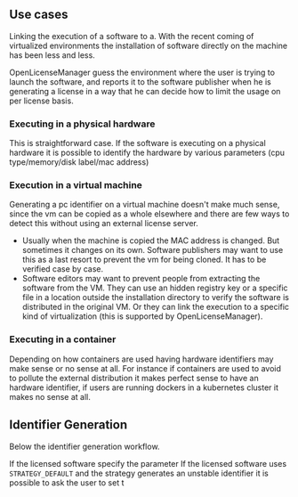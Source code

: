 ## Use cases
Linking the execution of a software to a. With the recent coming of virtualized environments the installation of software directly on the machine has been less and less.

OpenLicenseManager guess the environment where the user is trying to launch the software, and reports it to the software publisher when he is generating a license in a way that he can decide how to limit the usage on per license basis.

### Executing in a physical hardware
This is straightforward case. If the software is executing on a physical hardware it is possible to identify the hardware by various parameters (cpu type/memory/disk label/mac address)

### Execution in a virtual machine
Generating a pc identifier on a virtual machine doesn't make much sense, since the vm can be copied as a whole elsewhere 
and there are few ways to detect this without using an external license server.

*   Usually when the machine is copied the MAC address is changed. But sometimes it changes on its own. Software publishers may want to use this as a last resort to prevent the vm for being cloned. It has to be verified case by case.
*   Software editors may want to prevent people from extracting the software from the VM. They can use an hidden registry key or a specific file in a location outside the installation directory to verify the software is distributed in the original VM. Or they can link the execution to a specific kind of virtualization (this is supported by OpenLicenseManager).

### Executing in a container
Depending on how containers are used having hardware identifiers may make sense or no sense at all. For instance if containers are used
to avoid to pollute the external distribution it makes perfect sense to have an hardware identifier, if users are running dockers in a kubernetes cluster it makes no sense at all.

## Identifier Generation
Below the identifier generation workflow. 


If the licensed software specify the parameter
If the licensed software uses `STRATEGY_DEFAULT` and the strategy generates an unstable identifier it is possible to ask the user to set t 
